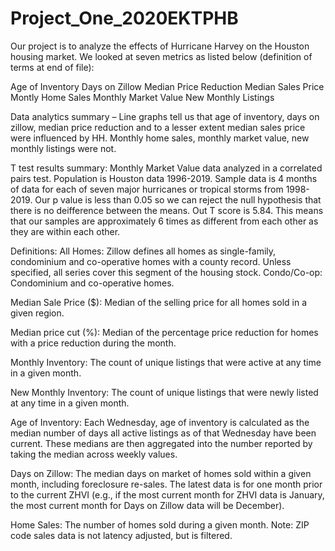# Project_One_2020EKTPHB

Our project is to analyze the effects of Hurricane Harvey on the Houston housing market.  We looked at seven metrics as listed below (definition of terms at end of file):

Age of Inventory 
Days on Zillow
Median Price Reduction
Median Sales Price
Montly Home Sales
Monthly Market Value
New Monthly Listings

Data analytics summary – Line graphs tell us that age of inventory, days on zillow, median price reduction and to a lesser extent median sales price were influenced by HH. Monthly home sales, monthly market value, new monthly listings were not.  

T test results summary: Monthly Market Value data analyzed in a correlated pairs test.  Population is Houston data 1996-2019.  Sample data is 4 months of data for each of seven major hurricanes or tropical storms from 1998-2019.  Our p value is less than 0.05 so we can reject the null hypothesis that there is no deifference between the means.  Out T score is 5.84.  This means that our samples are approximately 6 times as different from each other as they are within each other.


Definitions:
All Homes: Zillow defines all homes as single-family, condominium and co-operative homes with a county record. Unless specified, all series cover this segment of the housing stock.
Condo/Co-op: Condominium and co-operative homes.

Median Sale Price ($): Median of the selling price for all homes sold in a given region.

Median price cut (%): Median of the percentage price reduction for homes with a price reduction during the month.

Monthly Inventory: The count of unique listings that were active at any time in a given month.

New Monthly Inventory: The count of unique listings that were newly listed at any time in a given month.

Age of Inventory: Each Wednesday, age of inventory is calculated as the median number of days all active listings as of that Wednesday have been current. These medians are then aggregated into the number reported by taking the median across weekly values.

Days on Zillow: The median days on market of homes sold within a given month, including foreclosure re-sales. The latest data is for one month prior to the current ZHVI (e.g., if the most current month for ZHVI data is January, the most current month for Days on Zillow data will be December).

Home Sales: The number of homes sold during a given month. Note: ZIP code sales data is not latency adjusted, but is filtered.
